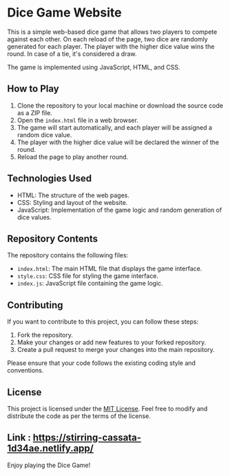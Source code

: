 # Dice Game Website

This is a simple web-based dice game that allows two players to compete against each other. On each reload of the page, two dice are randomly generated for each player. The player with the higher dice value wins the round. In case of a tie, it's considered a draw.

The game is implemented using JavaScript, HTML, and CSS.

## How to Play

1. Clone the repository to your local machine or download the source code as a ZIP file.
2. Open the `index.html` file in a web browser.
3. The game will start automatically, and each player will be assigned a random dice value.
4. The player with the higher dice value will be declared the winner of the round.
5. Reload the page to play another round.

## Technologies Used

- HTML: The structure of the web pages.
- CSS: Styling and layout of the website.
- JavaScript: Implementation of the game logic and random generation of dice values.

## Repository Contents

The repository contains the following files:

- `index.html`: The main HTML file that displays the game interface.
- `style.css`: CSS file for styling the game interface.
- `index.js`: JavaScript file containing the game logic.

## Contributing

If you want to contribute to this project, you can follow these steps:

1. Fork the repository.
2. Make your changes or add new features to your forked repository.
3. Create a pull request to merge your changes into the main repository.

Please ensure that your code follows the existing coding style and conventions.

## License

This project is licensed under the [MIT License](LICENSE). Feel free to modify and distribute the code as per the terms of the license.

## Link : https://stirring-cassata-1d34ae.netlify.app/

Enjoy playing the Dice Game!
